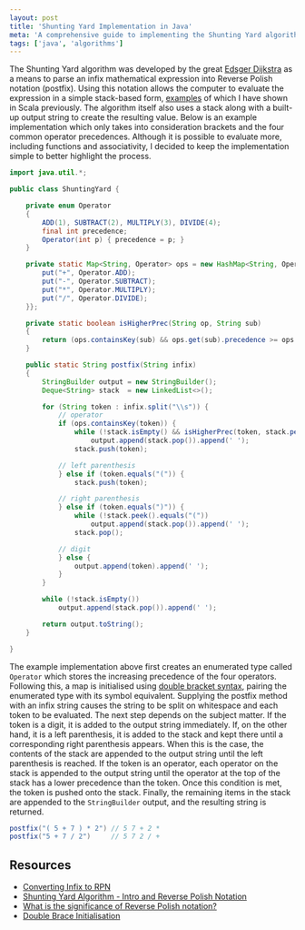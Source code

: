 ```yaml
---
layout: post
title: 'Shunting Yard Implementation in Java'
meta: 'A comprehensive guide to implementing the Shunting Yard algorithm in Java, converting infix expressions to postfix notation with a clear code example and detailed explanation.'
tags: ['java', 'algorithms']
---
```


The Shunting Yard algorithm was developed by the great [Edsger Dijkstra](http://en.wikipedia.org/wiki/Edsger_Dijkstra) as a means to parse an infix mathematical expression into Reverse Polish notation (postfix).
Using this notation allows the computer to evaluate the expression in a simple stack-based form, [examples](../2013-12-15-reverse-polish-notation-rpn-in-scala/index.md) of which I have shown in Scala previously.
The algorithm itself also uses a stack along with a built-up output string to create the resulting value.
Below is an example implementation which only takes into consideration brackets and the four common operator precedences.
Although it is possible to evaluate more, including functions and associativity, I decided to keep the implementation simple to better highlight the process.

<!--more-->

```java
import java.util.*;

public class ShuntingYard {

    private enum Operator
    {
        ADD(1), SUBTRACT(2), MULTIPLY(3), DIVIDE(4);
        final int precedence;
        Operator(int p) { precedence = p; }
    }

    private static Map<String, Operator> ops = new HashMap<String, Operator>() {{
        put("+", Operator.ADD);
        put("-", Operator.SUBTRACT);
        put("*", Operator.MULTIPLY);
        put("/", Operator.DIVIDE);
    }};

    private static boolean isHigherPrec(String op, String sub)
    {
        return (ops.containsKey(sub) && ops.get(sub).precedence >= ops.get(op).precedence);
    }

    public static String postfix(String infix)
    {
        StringBuilder output = new StringBuilder();
        Deque<String> stack  = new LinkedList<>();

        for (String token : infix.split("\\s")) {
            // operator
            if (ops.containsKey(token)) {
                while (!stack.isEmpty() && isHigherPrec(token, stack.peek()))
                    output.append(stack.pop()).append(' ');
                stack.push(token);

            // left parenthesis
            } else if (token.equals("(")) {
                stack.push(token);

            // right parenthesis
            } else if (token.equals(")")) {
                while (!stack.peek().equals("("))
                    output.append(stack.pop()).append(' ');
                stack.pop();

            // digit
            } else {
                output.append(token).append(' ');
            }
        }

        while (!stack.isEmpty())
            output.append(stack.pop()).append(' ');

        return output.toString();
    }

}
```

The example implementation above first creates an enumerated type called `Operator` which stores the increasing precedence of the four operators.
Following this, a map is initialised using [double bracket syntax](http://c2.com/cgi/wiki?DoubleBraceInitialization), pairing the enumerated type with its symbol equivalent.
Supplying the postfix method with an infix string causes the string to be split on whitespace and each token to be evaluated.
The next step depends on the subject matter.
If the token is a digit, it is added to the output string immediately.
If, on the other hand, it is a left parenthesis, it is added to the stack and kept there until a corresponding right parenthesis appears.
When this is the case, the contents of the stack are appended to the output string until the left parenthesis is reached.
If the token is an operator, each operator on the stack is appended to the output string until the operator at the top of the stack has a lower precedence than the token.
Once this condition is met, the token is pushed onto the stack.
Finally, the remaining items in the stack are appended to the `StringBuilder` output, and the resulting string is returned.

```java
postfix("( 5 + 7 ) * 2") // 5 7 + 2 *
postfix("5 + 7 / 2")     // 5 7 2 / +
```

## Resources

- [Converting Infix to RPN](http://andreinc.net/2010/10/05/converting-infix-to-rpn-shunting-yard-algorithm/)
- [Shunting Yard Algorithm - Intro and Reverse Polish Notation](http://www.youtube.com/watch?v=QzVVjboyb0s)
- [What is the significance of Reverse Polish notation?](http://cs.stackexchange.com/questions/4666/what-is-the-significance-of-reverse-polish-notation)
- [Double Brace Initialisation](http://c2.com/cgi/wiki?DoubleBraceInitialization)
